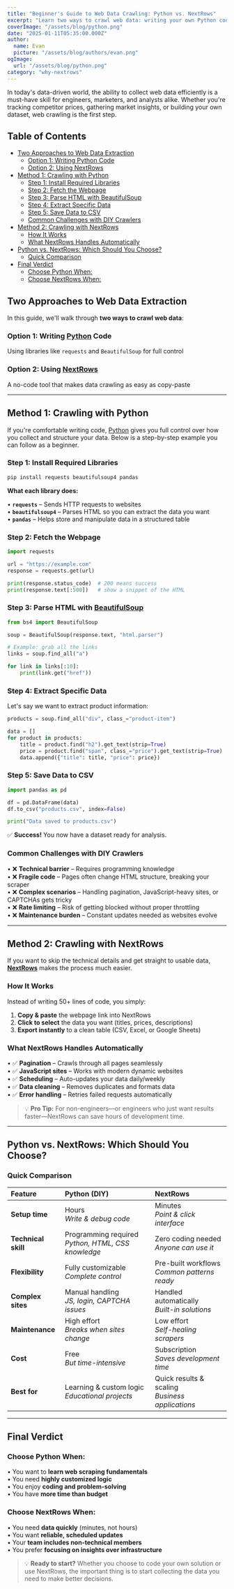 ```yaml
---
title: "Beginner's Guide to Web Data Crawling: Python vs. NextRows"
excerpt: "Learn two ways to crawl web data: writing your own Python code vs using NextRows for no-code data extraction. Compare setup time, flexibility, and maintenance."
coverImage: "/assets/blog/python.png"
date: "2025-01-11T05:35:00.000Z"
author:
  name: Evan
  picture: "/assets/blog/authors/evan.png"
ogImage:
  url: "/assets/blog/python.png"
category: "why-nextrows"
---
```


In today's data-driven world, the ability to collect web data efficiently is a must-have skill for engineers, marketers, and analysts alike. Whether you're tracking competitor prices, gathering market insights, or building your own dataset, web crawling is the first step.

## Table of Contents

- [Two Approaches to Web Data Extraction](#two-approaches-to-web-data-extraction)
  - [Option 1: Writing Python Code](#option-1-writing-python-code)
  - [Option 2: Using NextRows](#option-2-using-nextrows)
- [Method 1: Crawling with Python](#method-1-crawling-with-python)
  - [Step 1: Install Required Libraries](#step-1-install-required-libraries)
  - [Step 2: Fetch the Webpage](#step-2-fetch-the-webpage)
  - [Step 3: Parse HTML with BeautifulSoup](#step-3-parse-html-with-beautifulsoup)
  - [Step 4: Extract Specific Data](#step-4-extract-specific-data)
  - [Step 5: Save Data to CSV](#step-5-save-data-to-csv)
  - [Common Challenges with DIY Crawlers](#common-challenges-with-diy-crawlers)
- [Method 2: Crawling with NextRows](#method-2-crawling-with-nextrows)
  - [How It Works](#how-it-works)
  - [What NextRows Handles Automatically](#what-nextrows-handles-automatically)
- [Python vs. NextRows: Which Should You Choose?](#python-vs-nextrows-which-should-you-choose)
  - [Quick Comparison](#quick-comparison)
- [Final Verdict](#final-verdict)
  - [Choose Python When:](#choose-python-when)
  - [Choose NextRows When:](#choose-nextrows-when)

## Two Approaches to Web Data Extraction

In this guide, we'll walk through **two ways to crawl web data**:

### **Option 1: Writing [Python](https://www.python.org) Code**
Using libraries like `requests` and `BeautifulSoup` for full control

### **Option 2: Using [NextRows](https://nextrows.com)**
A no-code tool that makes data crawling as easy as copy-paste

---

## Method 1: Crawling with Python

If you're comfortable writing code, [Python](https://www.python.org) gives you full control over how you collect and structure your data. Below is a step-by-step example you can follow as a beginner.

### Step 1: Install Required Libraries

```bash
pip install requests beautifulsoup4 pandas
```

**What each library does:**

• **`requests`** – Sends HTTP requests to websites  
• **`beautifulsoup4`** – Parses HTML so you can extract the data you want  
• **`pandas`** – Helps store and manipulate data in a structured table

### Step 2: Fetch the Webpage

```python
import requests

url = "https://example.com"
response = requests.get(url)

print(response.status_code)  # 200 means success
print(response.text[:500])   # show a snippet of the HTML
```

### Step 3: Parse HTML with [BeautifulSoup](https://www.crummy.com/software/BeautifulSoup/)

```python
from bs4 import BeautifulSoup

soup = BeautifulSoup(response.text, "html.parser")

# Example: grab all the links
links = soup.find_all("a")

for link in links[:10]:
    print(link.get("href"))
```

### Step 4: Extract Specific Data

Let's say we want to extract product information:

```python
products = soup.find_all("div", class_="product-item")

data = []
for product in products:
    title = product.find("h2").get_text(strip=True)
    price = product.find("span", class_="price").get_text(strip=True)
    data.append({"title": title, "price": price})
```

### Step 5: Save Data to CSV

```python
import pandas as pd

df = pd.DataFrame(data)
df.to_csv("products.csv", index=False)

print("Data saved to products.csv")
```

✅ **Success!** You now have a dataset ready for analysis.

### Common Challenges with DIY Crawlers

• ❌ **Technical barrier** – Requires programming knowledge  
• ❌ **Fragile code** – Pages often change HTML structure, breaking your scraper  
• ❌ **Complex scenarios** – Handling pagination, JavaScript-heavy sites, or CAPTCHAs gets tricky  
• ❌ **Rate limiting** – Risk of getting blocked without proper throttling  
• ❌ **Maintenance burden** – Constant updates needed as websites evolve

---

## Method 2: Crawling with NextRows

If you want to skip the technical details and get straight to usable data, **[NextRows](https://nextrows.com)** makes the process much easier.

### How It Works

Instead of writing 50+ lines of code, you simply:

1. **Copy & paste** the webpage link into NextRows
2. **Click to select** the data you want (titles, prices, descriptions)
3. **Export instantly** to a clean table (CSV, Excel, or Google Sheets)

### What NextRows Handles Automatically

• ✅ **Pagination** – Crawls through all pages seamlessly  
• ✅ **JavaScript sites** – Works with modern dynamic websites  
• ✅ **Scheduling** – Auto-updates your data daily/weekly  
• ✅ **Data cleaning** – Removes duplicates and formats data  
• ✅ **Error handling** – Retries failed requests automatically

> 💡 **Pro Tip:** For non-engineers—or engineers who just want results faster—NextRows can save hours of development time.

---

## Python vs. NextRows: Which Should You Choose?

### Quick Comparison

| **Feature** | **Python (DIY)** | **NextRows** |
|:------------|:-----------------|:-------------|
| **Setup time** | Hours<br/>*Write & debug code* | Minutes<br/>*Point & click interface* |
| **Technical skill** | Programming required<br/>*Python, HTML, CSS knowledge* | Zero coding needed<br/>*Anyone can use it* |
| **Flexibility** | Fully customizable<br/>*Complete control* | Pre-built workflows<br/>*Common patterns ready* |
| **Complex sites** | Manual handling<br/>*JS, login, CAPTCHA issues* | Handled automatically<br/>*Built-in solutions* |
| **Maintenance** | High effort<br/>*Breaks when sites change* | Low effort<br/>*Self-healing scrapers* |
| **Cost** | Free<br/>*But time-intensive* | Subscription<br/>*Saves development time* |
| **Best for** | Learning & custom logic<br/>*Educational projects* | Quick results & scaling<br/>*Business applications* |

---

## Final Verdict

### Choose Python When:

• You want to **learn web scraping fundamentals**  
• You need **highly customized logic**  
• You enjoy **coding and problem-solving**  
• You have **more time than budget**

### Choose NextRows When:

• You need **data quickly** (minutes, not hours)  
• You want **reliable, scheduled updates**  
• Your **team includes non-technical members**  
• You prefer **focusing on insights over infrastructure**

> 💡 **Ready to start?** Whether you choose to code your own solution or use NextRows, the important thing is to start collecting the data you need to make better decisions.